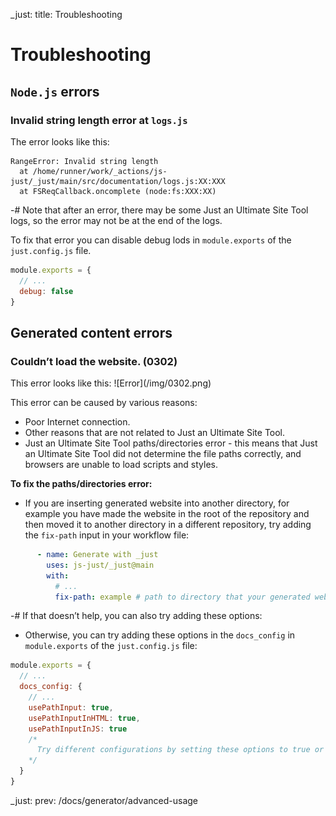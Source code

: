 _just: title: Troubleshooting
# Troubleshooting

## `Node.js` errors
### Invalid string length error at `logs.js`
The error looks like this:
```
RangeError: Invalid string length
  at /home/runner/work/_actions/js-just/_just/main/src/documentation/logs.js:XX:XXX
  at FSReqCallback.oncomplete (node:fs:XXX:XX)
```
-# Note that after an error, there may be some Just an Ultimate Site Tool logs, so the error may not be at the end of the logs.

To fix that error you can disable debug lods in `module.exports` of the `just.config.js` file.
```js
module.exports = {
  // ...
  debug: false
}
```

## Generated content errors
### Couldn’t load the website. (0302)
<div id="0302"></div>
This error looks like this:
![Error](/img/0302.png)

This error can be caused by various reasons:
- Poor Internet connection.
- Other reasons that are not related to Just an Ultimate Site Tool.
- Just an Ultimate Site Tool paths/directories error - this means that Just an Ultimate Site Tool did not determine the file paths correctly, and browsers are unable to load scripts and styles.

**To fix the paths/directories error:**
- If you are inserting generated website into another directory, for example you have made the website in the root of the repository and then moved it to another directory in a different repository, try adding the `fix-path` input in your workflow file:
```yml
      - name: Generate with _just
        uses: js-just/_just@main
        with:
          # ...
          fix-path: example # path to directory that your generated website will be moved to
```
-# If that doesn’t help, you can also try adding these options:
- Otherwise, you can try adding these options in the `docs_config` in `module.exports` of the `just.config.js` file:
```js
module.exports = {
  // ...
  docs_config: {
    // ...
    usePathInput: true,
    usePathInputInHTML: true,
    usePathInputInJS: true
    /*
      Try different configurations by setting these options to true or false until the problem is fixed.
    */
  }
}
```

_just: prev: /docs/generator/advanced-usage